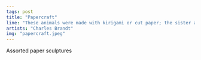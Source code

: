 ```yaml
---
tags: post
title: "Papercraft"
line: "These animals were made with kirigami or cut paper; the sister art to origami. Washi ningyo or paper dolls were popular in pre-industrial Japan. Older sisters would often make them for their younger siblings."
artists: "Charles Brandt"
img: "papercraft.jpeg"
---
```


Assorted paper sculptures